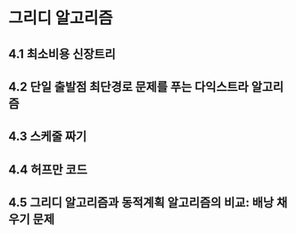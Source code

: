 # 그리디 알고리즘
## 4.1 최소비용 신장트리
## 4.2 단일 출발점 최단경로 문제를 푸는 다익스트라 알고리즘
## 4.3 스케줄 짜기
## 4.4 허프만 코드
## 4.5 그리디 알고리즘과 동적계획 알고리즘의 비교: 배낭 채우기 문제